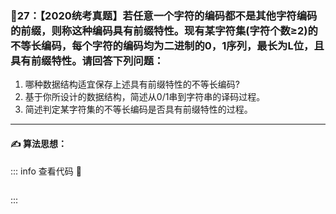 ### :page_with_curl:27：【2020统考真题】若任意一个字符的编码都不是其他字符编码的前缀，则称这种编码具有前缀特性。现有某字符集(字符个数≥2)的不等长编码，每个字符的编码均为二进制的0，1序列，最长为L位，且具有前缀特性。请回答下列问题：
1. 哪种数据结构适宜保存上述具有前缀特性的不等长编码?
2. 基于你所设计的数据结构，简述从0/1串到字符串的译码过程。
3. 简述判定某字符集的不等长编码是否具有前缀特性的过程。
---

#### :writing_hand: 算法思想：
> 

<!-- ::: details 查看代码  -->
::: info  查看代码 :cup_with_straw:
```C


```
:::

